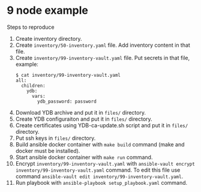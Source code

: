 # 9 node example

Steps to reproduce

1. Create inventory directory.
2. Create `inventory/50-inventory.yaml` file. Add inventory content in that file.
3. Create `inventory/99-inventory-vault.yaml` file. Put secrets in that file, example:
    ```
    $ cat inventory/99-inventory-vault.yaml
    all:
      children:
        ydb:
          vars:
            ydb_password: password

    ```
4. Download YDB archive and put it in `files/` directory.
5. Create YDB configuraiton and put it in `files/` directory.
6. Create certificates using YDB-ca-update.sh script and put it in `files/` directory.
7. Put ssh keys in `files/` directory.
8. Build ansible docker container with `make build` command (make and docker must be installed).
9. Start ansible docker container with `make run` command.
10. Encrypt `inventory/99-inventory-vault.yaml` with `ansible-vault encrypt inventory/99-inventory-vault.yaml` command. To edit this file use command `ansible-vault edit inventory/99-inventory-vault.yaml`.
11. Run playbook with `ansible-playbook setup_playbook.yaml` command.
